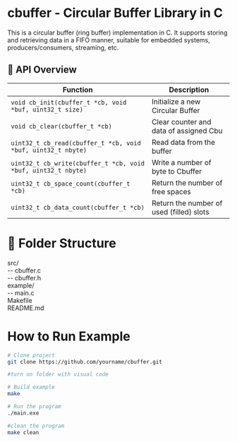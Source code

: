 # cbuffer - Circular Buffer Library in C

This is a circular buffer (ring buffer) implementation in C. It supports storing and retrieving data in a FIFO manner, suitable for embedded systems, producers/consumers, streaming, etc.


## 🔧 API Overview

| Function                                                             | Description                                 |
|----------------------------------------------------------------------|---------------------------------------------|
| `void cb_init(cbuffer_t *cb, void *buf, uint32_t size)`              | Initialize a new Circular Buffer            |  
| `void cb_clear(cbuffer_t *cb)`                                       | Clear counter and data of assigned Cbu      |  
| `uint32_t cb_read(cbuffer_t *cb, void *buf, uint32_t nbyte)`         | Read data from the buffer                   |  
| `uint32_t cb_write(cbuffer_t *cb, void *buf, uint32_t nbyte)`        | Write a number of byte to Cbuffer           |  
| `uint32_t cb_space_count(cbuffer_t *cb)`                             | Return the number of free spaces            |
| `uint32_t cb_data_count(cbuffer_t *cb)`                              | Return the number of used (filled) slots    |



# 📁 Folder Structure

src/<br>
-- cbuffer.c<br>
-- cbuffer.h<br>
example/<br>
-- main.c<br>
Makefile<br>
README.md

# How to Run Example

```bash
# Clone project
git clone https://github.com/yourname/cbuffer.git

#turn on folder with visual code

# Build example
make

# Run the program
./main.exe

#clean the program
make clean
```
